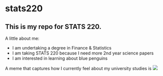 # stats220

## This is my repo for STATS 220. 

A little about me:

* I am undertaking a degree in Finance & Statistics
* I am taking STATS 220 because I need more 2nd year science papers
* I am interested in learning about blue penguins

A meme that captures how I currently feel about my university studies is ![](https://media.tenor.com/tat1oNfdwLMAAAAe/kassypoo.png)
